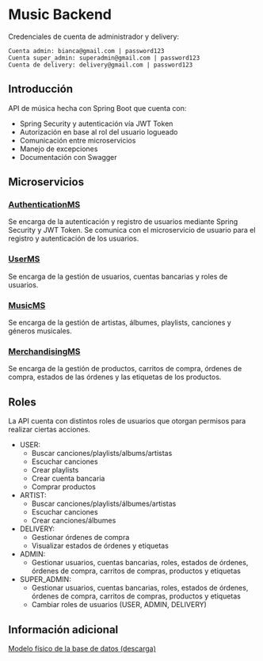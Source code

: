 
# Music Backend

Credenciales de cuenta de administrador y delivery:

    Cuenta admin: bianca@gmail.com | password123
    Cuenta super_admin: superadmin@gmail.com | password123
    Cuenta de delivery: delivery@gmail.com | password123

## Introducción
API de música hecha con Spring Boot que cuenta con:

- Spring Security y autenticación vía JWT Token
- Autorización en base al rol del usuario logueado
- Comunicación entre microservicios
- Manejo de excepciones
- Documentación con Swagger

## Microservicios
### [AuthenticationMS](https://authenticationms-production.up.railway.app/swagger-ui/index.html#/)
Se encarga de la autenticación y registro de usuarios mediante Spring Security y JWT Token. Se comunica con el microservicio de usuario para el registro y autenticación de los usuarios.

### [UserMS](https://userms-railway-production.up.railway.app/swagger-ui/index.html#/)
Se encarga de la gestión de usuarios, cuentas bancarias y roles de usuarios.

### [MusicMS](https://musicms-production.up.railway.app/swagger-ui/index.html#/)
Se encarga de la gestión de artistas, álbumes, playlists, canciones y géneros musicales.

### [MerchandisingMS](https://merchandisingms-production.up.railway.app/swagger-ui/index.html#/)
Se encarga de la gestión de productos, carritos de compra, órdenes de compra, estados de las órdenes y las etiquetas de los productos.

## Roles
La API cuenta con distintos roles de usuarios que otorgan permisos para realizar ciertas acciones.
- USER:
    - Buscar canciones/playlists/albums/artistas
    - Escuchar canciones
    - Crear playlists
    - Crear cuenta bancaria
    - Comprar productos
- ARTIST: 
    - Buscar canciones/playlists/álbumes/artistas
    - Escuchar canciones
    - Crear canciones/álbumes
- DELIVERY:
    - Gestionar órdenes de compra
    - Visualizar estados de órdenes y etiquetas
- ADMIN:
    - Gestionar usuarios, cuentas bancarias, roles, estados de órdenes, órdenes de compra, carritos de compras, productos y etiquetas
- SUPER_ADMIN:
    - Gestionar usuarios, cuentas bancarias, roles, estados de órdenes, órdenes de compra, carritos de compras, productos y etiquetas
    - Cambiar roles de usuarios (USER, ADMIN, DELIVERY)

## Información adicional
[Modelo físico de la base de datos (descarga)](https://res.cloudinary.com/dvfmykwam/image/upload/v1714420283/music-model.svg)

